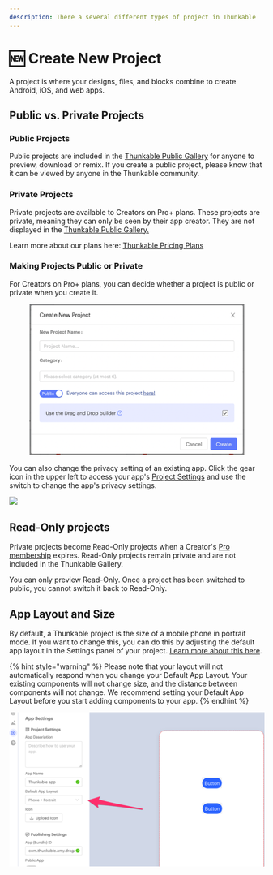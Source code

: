 ```yaml
---
description: There a several different types of project in Thunkable
---
```


# 🆕 Create New Project

A project is where your designs, files, and blocks combine to create Android, iOS, and web apps.&#x20;

## Public vs. Private Projects

### Public Projects

Public projects are included in the [Thunkable Public Gallery](broken-reference) for anyone to preview, download or remix. If you create a public project, please know that it can be viewed by anyone in the Thunkable community.&#x20;

### Private Projects

Private projects are available to Creators on Pro+ plans. These projects are private, meaning they can only be seen by their app creator. They are not displayed in the [Thunkable Public Gallery.](broken-reference)&#x20;

Learn more about our plans here: [Thunkable Pricing Plans](https://thunkable.com/#/pricing)

### Making Projects Public or Private

For Creators on Pro+ plans, you can decide whether a project is public or private when you create it.&#x20;

<figure><img src=".gitbook/assets/Screen Shot 2023-03-10 at 10.27.44 AM.png" alt=""><figcaption></figcaption></figure>

You can also change the privacy setting of an existing app. Click the gear icon in the upper left to access your app's  [Project Settings](project-settings.md) and use the switch to change the app's privacy settings.

![](.gitbook/assets/screen-shot-2021-04-15-at-2.43.35-pm.png)

## Read-Only projects

Private projects become Read-Only projects when a Creator's [Pro membership](https://thunkable.com/#/pricing) expires. Read-Only projects remain private and are not included in the Thunkable Gallery.

You can only preview Read-Only. Once a project has been switched to public, you cannot switch it back to Read-Only.

## App Layout and Size

By default, a Thunkable project is the size of a mobile phone in portrait mode. If you want to change this, you can do this by adjusting the default app layout in the Settings panel of your project. [Learn more about this here](project-settings.md#default-app-layout).

{% hint style="warning" %}
Please note that your layout will not automatically respond when you change your Default App Layout. Your existing components will not change size, and the distance between components will not change. We recommend setting your Default App Layout before you start adding components to your app.
{% endhint %}

![](.gitbook/assets/defaultlayoutsettings-2.png)
